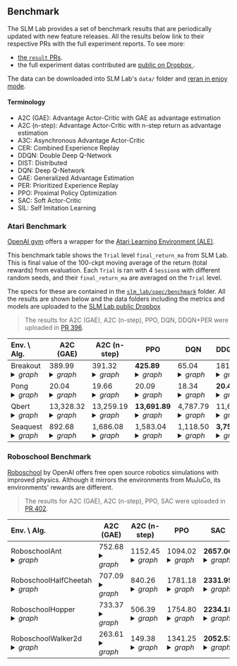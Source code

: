 ## Benchmark

The SLM Lab provides a set of benchmark results that are periodically updated with new feature releases. All the results below link to their respective PRs with the full experiment reports. To see more:
- [the `result` PRs](https://github.com/kengz/SLM-Lab/pulls?utf8=%E2%9C%93&q=is%3Apr+label%3Aresult+).
- the full experiment datas contributed are [public on Dropbox ](https://www.dropbox.com/sh/urifraklxcvol70/AADxtt6zUNuVR6qe288JYNCNa?dl=0).

The data can be downloaded into SLM Lab's `data/` folder and [reran in enjoy mode](https://kengz.gitbooks.io/slm-lab/content/usage/lab-commands.html).

#### Terminology

- A2C (GAE): Advantage Actor-Critic with GAE as advantage estimation
- A2C (n-step): Advantage Actor-Critic with n-step return as advantage estimation
- A3C: Asynchronous Advantage Actor-Critic
- CER: Combined Experience Replay
- DDQN: Double Deep Q-Network
- DIST: Distributed
- DQN: Deep Q-Network
- GAE: Generalized Advantage Estimation
- PER: Prioritized Experience Replay
- PPO: Proximal Policy Optimization
- SAC: Soft Actor-Critic
- SIL: Self Imitation Learning

### Atari Benchmark

[OpenAI gym](https://gym.openai.com/envs/#atari) offers a wrapper for the [Atari Learning Environment (ALE)](https://github.com/mgbellemare/Arcade-Learning-Environment).

This benchmark table shows the `Trial` level `final_return_ma` from SLM Lab. This is final value of the 100-ckpt moving average of the return (total rewards) from evaluation. Each `Trial` is ran with 4 `Session`s with different random seeds, and their `final_return_ma` are averaged on the `Trial` level.

The specs for these are contained in the [`slm_lab/spec/benchmark`](https://github.com/kengz/SLM-Lab/tree/master/slm_lab/spec/benchmark) folder. All the results are shown below and the data folders including the metrics and models are uploaded to the [SLM Lab public Dropbox](https://www.dropbox.com/sh/urifraklxcvol70/AADxtt6zUNuVR6qe288JYNCNa?dl=0)

>The results for A2C (GAE), A2C (n-step), PPO, DQN, DDQN+PER were uploaded in [PR 396](https://github.com/kengz/SLM-Lab/pull/396).

| Env. \ Alg. | A2C (GAE) | A2C (n-step) | PPO | DQN | DDQN+PER |
|:---|---|---|---|---|---|
| Breakout <details><summary><i>graph</i></summary><img src="https://user-images.githubusercontent.com/8209263/62232119-554cf680-b37a-11e9-9059-3e49bbb799d2.png"><img src="https://user-images.githubusercontent.com/8209263/62232118-554cf680-b37a-11e9-9d5b-dd2ddf527305.png"></details> | 389.99 <details><summary><i>graph</i></summary><img src="https://user-images.githubusercontent.com/8209263/62019989-0171c000-b176-11e9-94da-017b146afe65.png"></details> | 391.32 <details><summary><i>graph</i></summary><img src="https://user-images.githubusercontent.com/8209263/62020340-6c6fc680-b177-11e9-8aa1-9ac5c2001783.png"></details> | **425.89** <details><summary><i>graph</i></summary><img src="https://user-images.githubusercontent.com/8209263/62067085-c0b28f00-b1e7-11e9-9dd5-c52b6104878f.png"></details> | 65.04 <details><summary><i>graph</i></summary><img src="https://user-images.githubusercontent.com/8209263/62100441-9ba13900-b246-11e9-9373-95c6063915ab.png"></details> | 181.72 <details><summary><i>graph</i></summary><img src="https://user-images.githubusercontent.com/8209263/62230967-dd7dcc80-b377-11e9-965b-60a9f3d5a7a1.png"></details> |
| Pong <details><summary><i>graph</i></summary><img src="https://user-images.githubusercontent.com/8209263/62232135-5b42d780-b37a-11e9-9454-ff2d109ef4f4.png"><img src="https://user-images.githubusercontent.com/8209263/62232134-5b42d780-b37a-11e9-892f-a84ea8881e78.png"></details> | 20.04 <details><summary><i>graph</i></summary><img src="https://user-images.githubusercontent.com/8209263/62020247-10a53d80-b177-11e9-9f0d-1433d4d87210.png"></details> | 19.66 <details><summary><i>graph</i></summary><img src="https://user-images.githubusercontent.com/8209263/62020342-6f6ab700-b177-11e9-824e-75f431dc14ec.png"></details> | 20.09 <details><summary><i>graph</i></summary><img src="https://user-images.githubusercontent.com/8209263/62067100-c6a87000-b1e7-11e9-919e-ad68e4166213.png"></details> | 18.34 <details><summary><i>graph</i></summary><img src="https://user-images.githubusercontent.com/8209263/62100450-9fcd5680-b246-11e9-8170-2ad4473e8294.png"></details> | **20.44** <details><summary><i>graph</i></summary><img src="https://user-images.githubusercontent.com/8209263/62230975-e2428080-b377-11e9-8970-6917ae80c0b4.png"></details> |
| Qbert <details><summary><i>graph</i></summary><img src="https://user-images.githubusercontent.com/8209263/62232149-60078b80-b37a-11e9-99bb-cedc9fe064d5.png"><img src="https://user-images.githubusercontent.com/8209263/62232148-60078b80-b37a-11e9-9610-17ac447a479f.png"></details> | 13,328.32 <details><summary><i>graph</i></summary><img src="https://user-images.githubusercontent.com/8209263/62020263-261a6780-b177-11e9-8936-22a74d2405d3.png"></details> | 13,259.19 <details><summary><i>graph</i></summary><img src="https://user-images.githubusercontent.com/8209263/62020347-742f6b00-b177-11e9-8bfb-edfcfd44c8b7.png"></details> | **13,691.89** <details><summary><i>graph</i></summary><img src="https://user-images.githubusercontent.com/8209263/62067104-cb6d2400-b1e7-11e9-9c4f-9eaac265d7d6.png"></details> | 4,787.79 <details><summary><i>graph</i></summary><img src="https://user-images.githubusercontent.com/8209263/62100455-a4920a80-b246-11e9-8ca5-d4dc1ce3d76f.png"></details> | 11,673.52 <details><summary><i>graph</i></summary><img src="https://user-images.githubusercontent.com/8209263/62230986-e79fcb00-b377-11e9-8861-3686954b7e1a.png"></details> |
| Seaquest <details><summary><i>graph</i></summary><img src="https://user-images.githubusercontent.com/8209263/62232168-6bf34d80-b37a-11e9-9564-fa3609dc5c75.png"><img src="https://user-images.githubusercontent.com/8209263/62232167-6bf34d80-b37a-11e9-8db3-c79a0e78292b.png"></details> | 892.68 <details><summary><i>graph</i></summary><img src="https://user-images.githubusercontent.com/8209263/62020266-29adee80-b177-11e9-83c2-fafbdbb982b9.png"></details> | 1,686.08 <details><summary><i>graph</i></summary><img src="https://user-images.githubusercontent.com/8209263/62020350-772a5b80-b177-11e9-8917-e3c8a745cd08.png"></details> | 1,583.04 <details><summary><i>graph</i></summary><img src="https://user-images.githubusercontent.com/8209263/62067113-cf994180-b1e7-11e9-870b-b9bba71f2a7e.png"></details> | 1,118.50 <details><summary><i>graph</i></summary><img src="https://user-images.githubusercontent.com/8209263/62100462-a9ef5500-b246-11e9-8699-9356ff81ff93.png"></details> | **3,751.34** <details><summary><i>graph</i></summary><img src="https://user-images.githubusercontent.com/8209263/62230991-ebcbe880-b377-11e9-8de4-a01379d1d61c.png"></details> |


### Roboschool Benchmark

[Roboschool](https://github.com/openai/roboschool) by OpenAI offers free open source robotics simulations with improved physics. Although it mirrors the environments from MuJuCo, its environments' rewards are different.

>The results for A2C (GAE), A2C (n-step), PPO, SAC were uploaded in [PR 402](https://github.com/kengz/SLM-Lab/pull/402).

| Env. \ Alg. | A2C (GAE) | A2C (n-step) | PPO | SAC |
|:---|---|---|---|---|
| RoboschoolAnt <details><summary><i>graph</i></summary><img src="https://user-images.githubusercontent.com/8209263/63227722-75641e80-c19e-11e9-8d8c-eda59309b6b8.png"><img src="https://user-images.githubusercontent.com/8209263/63227723-75641e80-c19e-11e9-9191-107204eefceb.png"></details> | 752.68 <details><summary><i>graph</i></summary><img src="https://user-images.githubusercontent.com/8209263/63217723-629b0c80-c100-11e9-8220-c8df373af50f.png"></details> | 1152.45 <details><summary><i>graph</i></summary><img src="https://user-images.githubusercontent.com/8209263/63217729-76df0980-c100-11e9-8dee-7a0a5ae226f6.png"></details> | 1094.02 <details><summary><i>graph</i></summary><img src="https://user-images.githubusercontent.com/8209263/63217739-8d856080-c100-11e9-931b-0b7052073f2c.png"></details> | **2657.06** <details><summary><i>graph</i></summary><img src="https://user-images.githubusercontent.com/8209263/63227680-fbcc3080-c19d-11e9-8a32-f54bfbad01f8.png"></details> |
| RoboschoolHalfCheetah <details><summary><i>graph</i></summary><img src="https://user-images.githubusercontent.com/8209263/63227725-7b59ff80-c19e-11e9-9198-2b3c0f4739cc.png"><img src="https://user-images.githubusercontent.com/8209263/63227726-7b59ff80-c19e-11e9-9c09-09c8868ed825.png"></details> | 707.09 <details><summary><i>graph</i></summary><img src="https://user-images.githubusercontent.com/8209263/63217724-675fc080-c100-11e9-98a0-09ea6aa15e56.png"></details> | 840.26 <details><summary><i>graph</i></summary><img src="https://user-images.githubusercontent.com/8209263/63217730-7a729080-c100-11e9-81be-e75996ddb5b0.png"></details> | 1781.18 <details><summary><i>graph</i></summary><img src="https://user-images.githubusercontent.com/8209263/63217743-924a1480-c100-11e9-8f6f-18b698bcd031.png"></details> | **2331.95** <details><summary><i>graph</i></summary><img src="https://user-images.githubusercontent.com/8209263/63227682-fff84e00-c19d-11e9-858b-14524062a01a.png"></details> |
| RoboschoolHopper <details><summary><i>graph</i></summary><img src="https://user-images.githubusercontent.com/8209263/63227728-7eed8680-c19e-11e9-9837-d51d2b5e67b1.png"><img src="https://user-images.githubusercontent.com/8209263/63227729-7f861d00-c19e-11e9-92b9-7ddda05921f8.png"></details> | 733.37 <details><summary><i>graph</i></summary><img src="https://user-images.githubusercontent.com/8209263/63217725-6dee3800-c100-11e9-9c39-b89ebbad8657.png"></details> | 506.39 <details><summary><i>graph</i></summary><img src="https://user-images.githubusercontent.com/8209263/63217733-7e061780-c100-11e9-8ff1-5f0a981d8b19.png"></details> | 1754.80 <details><summary><i>graph</i></summary><img src="https://user-images.githubusercontent.com/8209263/63217744-95450500-c100-11e9-8583-51d6430331c3.png"></details> | **2234.18** <details><summary><i>graph</i></summary><img src="https://user-images.githubusercontent.com/8209263/63227683-05559880-c19e-11e9-97d7-635f87fcd792.png"></details> |
| RoboschoolWalker2d <details><summary><i>graph</i></summary><img src="https://user-images.githubusercontent.com/8209263/63227730-8319a400-c19e-11e9-8554-5142393ee3ab.png"><img src="https://user-images.githubusercontent.com/8209263/63227731-8319a400-c19e-11e9-8c3a-96bb66e8fdd9.png"></details> | 263.61 <details><summary><i>graph</i></summary><img src="https://user-images.githubusercontent.com/8209263/63217727-7181bf00-c100-11e9-8fce-ac9f941a905b.png"></details> | 149.38 <details><summary><i>graph</i></summary><img src="https://user-images.githubusercontent.com/8209263/63217734-81010800-c100-11e9-9553-070761c6f274.png"></details> | 1341.25 <details><summary><i>graph</i></summary><img src="https://user-images.githubusercontent.com/8209263/63217746-99712280-c100-11e9-8ff9-5a31aa547092.png"></details> | **2052.53** <details><summary><i>graph</i></summary><img src="https://user-images.githubusercontent.com/8209263/63227685-0edf0080-c19e-11e9-8708-f33a05eb7c37.png"></details> |
